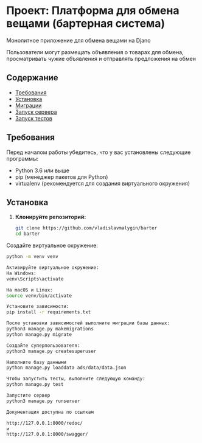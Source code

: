 # Проект: Платформа для обмена вещами (бартерная система)

Монолитное приложение для обмена вещами на Djano

Пользователи могут размещать объявления о товарах для обмена, 
просматривать чужие объявления и отправлять предложения на обмен

## Содержание

- [Требования](#требования)
- [Установка](#установка)
- [Миграции](#миграции)
- [Запуск сервера](#запуск-сервера)
- [Запуск тестов](#запуск-тестов)

## Требования

Перед началом работы убедитесь, что у вас установлены следующие программы:

- Python 3.6 или выше
- pip (менеджер пакетов для Python)
- virtualenv (рекомендуется для создания виртуального окружения)

## Установка

1. **Клонируйте репозиторий:**

   ```bash
   git clone https://github.com/vladislavmalygin/barter
   cd barter


Создайте виртуальное окружение:
  ```bash
python -m venv venv

Активируйте виртуальное окружение:
На Windows:
venv\Scripts\activate

На macOS и Linux:
source venv/bin/activate

Установите зависимости:
pip install -r requirements.txt

После установки зависимостей выполните миграции базы данных:
python3 manage.py makemigrations
python manage.py migrate

Создайте суперпользователя:
python3 manage.py createsuperuser

Наполните базу данными
python manage.py loaddata ads/data/data.json

Чтобы запустить тесты, выполните следующую команду:
python manage.py test

Запустите сервер
python3 manage.py runserver

Документация доступна по ссылкам

http://127.0.0.1:8000/redoc/
и
http://127.0.0.1:8000/swagger/



